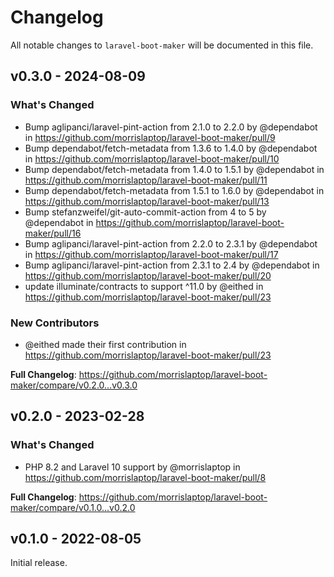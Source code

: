# Changelog

All notable changes to `laravel-boot-maker` will be documented in this file.

## v0.3.0 - 2024-08-09

### What's Changed

* Bump aglipanci/laravel-pint-action from 2.1.0 to 2.2.0 by @dependabot in https://github.com/morrislaptop/laravel-boot-maker/pull/9
* Bump dependabot/fetch-metadata from 1.3.6 to 1.4.0 by @dependabot in https://github.com/morrislaptop/laravel-boot-maker/pull/10
* Bump dependabot/fetch-metadata from 1.4.0 to 1.5.1 by @dependabot in https://github.com/morrislaptop/laravel-boot-maker/pull/11
* Bump dependabot/fetch-metadata from 1.5.1 to 1.6.0 by @dependabot in https://github.com/morrislaptop/laravel-boot-maker/pull/13
* Bump stefanzweifel/git-auto-commit-action from 4 to 5 by @dependabot in https://github.com/morrislaptop/laravel-boot-maker/pull/16
* Bump aglipanci/laravel-pint-action from 2.2.0 to 2.3.1 by @dependabot in https://github.com/morrislaptop/laravel-boot-maker/pull/17
* Bump aglipanci/laravel-pint-action from 2.3.1 to 2.4 by @dependabot in https://github.com/morrislaptop/laravel-boot-maker/pull/20
* update illuminate/contracts to support ^11.0 by @eithed in https://github.com/morrislaptop/laravel-boot-maker/pull/23

### New Contributors

* @eithed made their first contribution in https://github.com/morrislaptop/laravel-boot-maker/pull/23

**Full Changelog**: https://github.com/morrislaptop/laravel-boot-maker/compare/v0.2.0...v0.3.0

## v0.2.0 - 2023-02-28

### What's Changed

- PHP 8.2 and Laravel 10 support by @morrislaptop in https://github.com/morrislaptop/laravel-boot-maker/pull/8

**Full Changelog**: https://github.com/morrislaptop/laravel-boot-maker/compare/v0.1.0...v0.2.0

## v0.1.0 - 2022-08-05

Initial release.

